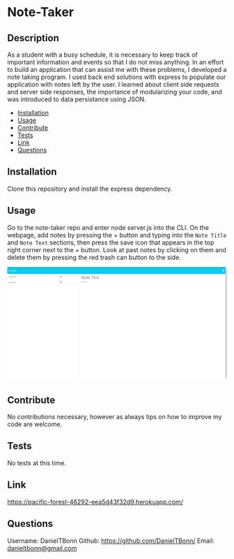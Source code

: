 # Note-Taker

## Description
  
As a student with a busy schedule, it is necessary to keep track of important information and events so that I do not miss anything. In an effort to build an application that can assist me with these problems, I developed a note taking program. I used back end solutions with express to populate our application with notes left by the user. I learned about client side requests and server side responses, the importance of modularizing your code, and was introduced to data persistance using JSON.

- [Installation](#installation)
- [Usage](#usage)
- [Contribute](#contribute)
- [Tests](#tests)
- [Link](#link)
- [Questions](#questions)

## Installation
  
Clone this repository and install the express dependency.

## Usage
  
Go to the note-taker repo and enter node server.js into the CLI. On the webpage, add notes by pressing the + button and typing into the `Note Title` and `Note Text` sections, then press the save icon that appears in the top right corner next to the + button. Look at past notes by clicking on them and delete them by pressing the red trash can button to the side.

![Note-taker-application-image](./images/note-taker-img.png)

## Contribute
  
No contributions necessary, however as always tips on how to improve my code are welcome.

## Tests
  
No tests at this time.

## Link

https://pacific-forest-46292-eea5d43f32d9.herokuapp.com/

## Questions

Username: DanielTBonn
Github: https://github.com/DanielTBonn/
Email: danieltbonn@gmail.com